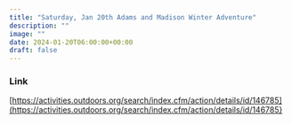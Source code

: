 ```yaml
---
title: "Saturday, Jan 20th Adams and Madison Winter Adventure" 
description: ""
image: ""
date: 2024-01-20T06:00:00+00:00
draft: false
---
```

### Link
[https://activities.outdoors.org/search/index.cfm/action/details/id/146785](https://activities.outdoors.org/search/index.cfm/action/details/id/146785}
